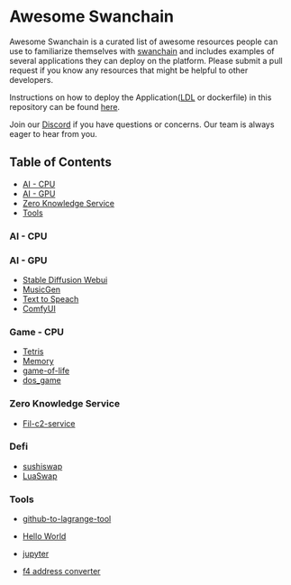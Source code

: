 # Awesome Swanchain <!-- omit in toc -->

Awesome Swanchain is a curated list of awesome resources people can use to familiarize themselves with [swanchain](//https://swanchain.io) and includes examples of several applications they can deploy on the platform. Please submit a pull request if you know any resources that might be helpful to other developers.

Instructions on how to deploy the Application([LDL](https://docs.lagrangedao.org/spaces/intro/lagrange-definition-language-ldl) or dockerfile) in this repository can be found [here](//https://docs.lagrangedao.org/spaces/run-space).

Join our [Discord](https://discord.com/invite/swanchain) if you have questions or concerns. Our team is always eager to hear from you.


## Table of Contents <!-- omit in toc -->

- [AI - CPU](#ai---cpu)
- [AI - GPU](#ai---gpu)
- [Zero Knowledge Service](#Zero-Knowledge)
- [Tools](#tools)

### AI - CPU



### AI - GPU

- [Stable Diffusion Webui](stable-diffusion-webui)
- [MusicGen](musicGen)
- [Text to Speach](TTS)
- [ComfyUI](comfyui)


### Game - CPU
- [Tetris](./Tetris)
- [Memory](./Memory)
- [game-of-life](./game-of-life)
- [dos_game](./dos_game)

### Zero Knowledge Service
- [Fil-c2-service](fil-c2-service)

### Defi
- [sushiswap](sushiswap)
- [LuaSwap](./Lua)

### Tools
 - [github-to-lagrange-tool](github-to-lagrange-tool)

- [Hello World](hello-world)
- [jupyter](jupyter)
- [f4 address converter](f4-converter)


